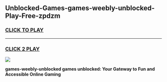 
## Unblocked-Games-games-weebly-unblocked-Play-Free-zpdzm
<h3>
<a href="https://premium76.site?title=games-weebly-unblocked&ref=09A">CLICK TO PLAY</a></h3>
<hr>

<h3>
<a href="https://premium76.site?title=games-weebly-unblocked&ref=09A">CLICK 2 PLAY</a>
  
</h3>

<a href="https://premium76.site?title=games-weebly-unblocked&ref=09A"><img src="https://clearcache.store/games.png"></a>


**games-weebly-unblocked games unblocked: Your Gateway to Fun and Accessible Online Gaming**

